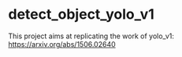 # detect_object_yolo_v1

This project aims at replicating the work of yolo_v1: https://arxiv.org/abs/1506.02640
